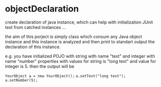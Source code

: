 # objectDeclaration
create declaration of java instance, which can help with initialization JUnit test from catched instances ...


the aim of this porject is simply class which consum any Java object instance and this instance is analyzed and then print to standart output the declaration of this instance.

e.g. you have initialized POJO with string with name "text" and integer with name "number" properties with values for string is "long text" and value for integer is 5. then the output will be

`YourObject a = new YourObject();`
`a.setText("long text");`
`a.setNumber(5);`


